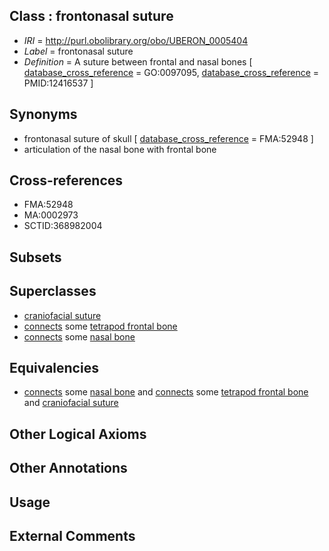 
## Class : frontonasal suture

 * *IRI* = http://purl.obolibrary.org/obo/UBERON_0005404
 * *Label* = frontonasal suture
 * *Definition* = A suture between frontal and nasal bones [ [database_cross_reference](../../ef/oboInOwl#hasDbXref.md) = GO:0097095, [database_cross_reference](../../ef/oboInOwl#hasDbXref.md) = PMID:12416537 ]

## Synonyms

 * frontonasal suture of skull [ [database_cross_reference](../../ef/oboInOwl#hasDbXref.md) = FMA:52948 ]
 * articulation of the nasal bone with frontal bone

## Cross-references

 * FMA:52948
 * MA:0002973
 * SCTID:368982004

## Subsets


## Superclasses

 * [craniofacial suture](../../UBERON/98/UBERON_0009198.md)
 * [connects](../../ts/core#connects.md) some [tetrapod frontal bone](../../UBERON/09/UBERON_0000209.md)
 * [connects](../../ts/core#connects.md) some [nasal bone](../../UBERON/81/UBERON_0001681.md)

## Equivalencies

 * [connects](../../ts/core#connects.md) some [nasal bone](../../UBERON/81/UBERON_0001681.md) and [connects](../../ts/core#connects.md) some [tetrapod frontal bone](../../UBERON/09/UBERON_0000209.md) and [craniofacial suture](../../UBERON/98/UBERON_0009198.md)

## Other Logical Axioms


## Other Annotations


## Usage


## External Comments


